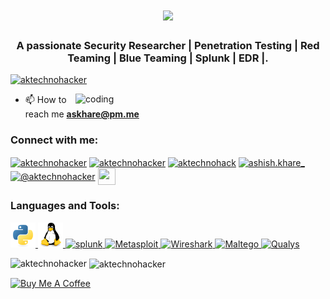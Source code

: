 <h1 align="center">
<a href="https://git.io/typing-svg">

<img src="https://readme-typing-svg.herokuapp.com?size=22&width=415&height=65&lines=Hello+World%2C+I'm+Ashish+Khare+!">
  </a>
  
<h3 align="center">A passionate Security Researcher | Penetration Testing | Red Teaming | Blue Teaming | Splunk | EDR |.</h3>



<p align="left"> <a href="https://twitter.com/aktechnohacker" target="blank"><img src="https://img.shields.io/twitter/follow/aktechnohacker?logo=twitter&style=for-the-badge" alt="aktechnohacker" /></a> </p>


<img align="right" alt="coding" width="400" src="https://www.sogeti.com/globalassets/global/content-images/explore/blog/2020-predictions/00086---desk-anim---v0.3.gif">

- 📫 How to reach me **askhare@pm.me**

<h3 align="left">Connect with me:</h3>
<p align="left">
<a href="https://twitter.com/aktechnohacker" target="blank"><img align="center" src="https://raw.githubusercontent.com/rahuldkjain/github-profile-readme-generator/master/src/images/icons/Social/twitter.svg" alt="aktechnohacker" height="30" width="40" /></a>
<a href="https://linkedin.com/in/aktechnohacker" target="blank"><img align="center" src="https://raw.githubusercontent.com/rahuldkjain/github-profile-readme-generator/master/src/images/icons/Social/linked-in-alt.svg" alt="aktechnohacker" height="30" width="40" /></a>
<a href="https://fb.com/aktechnohack" target="blank"><img align="center" src="https://raw.githubusercontent.com/rahuldkjain/github-profile-readme-generator/master/src/images/icons/Social/facebook.svg" alt="aktechnohack" height="30" width="40" /></a>
<a href="https://instagram.com/ashish.khare_" target="blank"><img align="center" src="https://raw.githubusercontent.com/rahuldkjain/github-profile-readme-generator/master/src/images/icons/Social/instagram.svg" alt="ashish.khare_" height="30" width="40" /></a>
<a href="https://medium.com/@aktechnohacker" target="blank"><img align="center" src="https://raw.githubusercontent.com/rahuldkjain/github-profile-readme-generator/master/src/images/icons/Social/medium.svg" alt="@aktechnohacker" height="30" width="40" /></a>
<a href="https://www.quora.com/profile/Aktechnohacker" target="blank"><img align="center" src="https://cdn-icons-png.flaticon.com/512/174/174865.png" alt="" height="27" width="28" /></a>

  
</p>

<h3 align="left">Languages and Tools:</h3>
<a href="https://www.python.org" target="_blank"> <img src="https://raw.githubusercontent.com/devicons/devicon/master/icons/python/python-original.svg" alt="python" width="40" height="40"/> </a> <a href="https://www.linux.org/" target="_blank"> <img src="https://raw.githubusercontent.com/devicons/devicon/master/icons/linux/linux-original.svg" alt="linux" width="40" height="40"/> </a>  <a href="https://www.splunk.com/" target="_blank"> <img src="https://www.splunk.com/content/dam/splunk2/images/2020-splunk-planet.svg" alt="splunk" width="40" height="40"/> </a> <a href="https://www.metasploit.com/" target="_blank"> <img src="https://assets.tryhackme.com/img/modules/metasploit.png" alt="Metasploit" width="40" height="40"/> </a> <a href="https://www.wireshark.org/" target="_blank"> <img src="https://icons.iconarchive.com/icons/bokehlicia/captiva/256/wireshark-icon.png" alt="Wireshark" width="40" height="40"/> </a> <a href="https://www.maltego.com/" target="_blank"> <img src="https://gitlab.com/uploads/-/system/project/avatar/11903867/kali-maltego.png" alt="Maltego" width="40" height="40"/> </a> <a href="https://www.qualys.com/" target="_blank"> <img src="https://w7.pngwing.com/pngs/280/119/png-transparent-qualys-logo-vulnerability-management-business-blog-company-trademark-service-thumbnail.png" alt="Qualys" width="40" height="38"/> </a> </p>

<p><img align="left" src="https://github-readme-stats.vercel.app/api/top-langs?username=aktechnohacker&show_icons=true&locale=en&layout=compact" alt="aktechnohacker" /></p>

<p>&nbsp;<img align="center" src="https://github-readme-stats.vercel.app/api?username=aktechnohacker&show_icons=true&locale=en" alt="aktechnohacker" /></p>


<a href="https://www.buymeacoffee.com/cyberkhare" target="_blank"><img src="https://helloimjessa.files.wordpress.com/2021/06/bmc-button.png" alt="Buy Me A Coffee" height="60" width="210" ></a>
